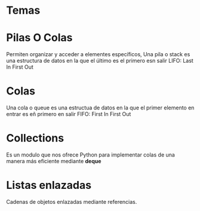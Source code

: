 # Temas

# Pilas O Colas
Permiten organizar y acceder a elementes específicos, Una pila o stack es una estructura de datos en la que el último es el primero esn salir LIFO: Last In First Out

# Colas
Una cola o queue es una estructua de datos en la que el primer elemento en entrar es eñ primero en salir FIFO: First In First Out

# Collections 
Es un modulo que nos ofrece Python para implementar colas de una manera más eficiente mediante __deque__

# Listas enlazadas
Cadenas de objetos enlazadas mediante referencias.
